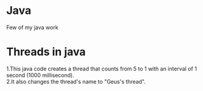 # Java
Few of my java work

# Threads in java

1.This java code creates a thread that counts from 5 to 1 with an interval of 1 second (1000 millisecond).
<br>
2.It also changes the thread's name to "Geus's thread".
